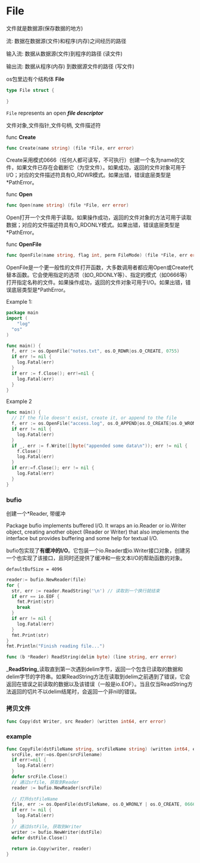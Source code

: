 # File



文件就是数据源(保存数据的地方)

流: 数据在数据源(文件)和程序(内存)之间经历的路径

输入流: 数据从数据源(文件)到程序的路径 (读文件)

输出流: 数据从程序(内存) 到数据源文件的路径 (写文件)



os包里边有个结构体 **File**

```go
type File struct {
  
}
```

`File` represents an open ***file descriptor*** 

文件对象,文件指针,文件句柄, 文件描述符



func **Create**

```go
func Create(name string) (file *File, err error)
```

Create采用模式0666（任何人都可读写，不可执行）创建一个名为name的文件，如果文件已存在会截断它（为空文件）。如果成功，返回的文件对象可用于I/O；对应的文件描述符具有O_RDWR模式。如果出错，错误底层类型是*PathError。



func **Open**

```go
func Open(name string) (file *File, err error)
```

Open打开一个文件用于读取。如果操作成功，返回的文件对象的方法可用于读取数据；对应的文件描述符具有O_RDONLY模式。如果出错，错误底层类型是*PathError。

func **OpenFile**

```go
func OpenFile(name string, flag int, perm FileMode) (file *File, err error)
```

OpenFile是一个更一般性的文件打开函数，大多数调用者都应用Open或Create代替本函数。它会使用指定的选项（如O_RDONLY等）、指定的模式（如0666等）打开指定名称的文件。如果操作成功，返回的文件对象可用于I/O。如果出错，错误底层类型是*PathError。

Example 1:

```go
package main 
import (
	"log"
  "os"
)

func main() {
  f, err := os.OpenFile("notes.txt", os.O_RDWR|os.O_CREATE, 0755)
  if err != nil {
    log.Fatal(err)
  }
  if err := f.Close(); err!=nil {
    log.Fatal(err)
  }
}
```

Example 2

```go
func main() {
  // If the file doesn't exist, create it, or append to the file
  f, err := os.OpenFile("access.log", os.O_APPEND|os.O_CREATE|os.O_WRONLY, 0644)
  if err != nil {
    log.Fatal(err)
  }
  if _, err := f.Write([]byte("appended some data\n")); err != nil {
    f.Close()
    log.Fatal(err)
  }
  if err:=f.Close(); err != nil {
    log.Fatal(err)
  }
}
```



### bufio

创建一个*Reader, 带缓冲

Package bufio implements buffered I/O. It wraps an io.Reader or io.Writer object, creating another object (Reader or Writer) that also implements the interface but provides buffering and some help for textual I/O.

bufio包实现了**有缓冲的I/O**。它包装一个io.Reader或io.Writer接口对象，创建另一个也实现了该接口，且同时还提供了缓冲和一些文本I/O的帮助函数的对象。

`defaultBufSize = 4096` 

```go
reader:= bufio.NewReader(file)
for {
  str, err := reader.ReadString('\n') // 读取到一个换行就结束
  if err == io.EOF {
    fmt.Print(str)
    break
  }
  if err != nil {
    log.Fatal(err)
  }
  fmt.Print(str)
}
fmt.Println("Finish reading file...")
```

```go
func (b *Reader) ReadString(delim byte) (line string, err error)
```

_**ReadString**_读取直到第一次遇到delim字节，返回一个包含已读取的数据和delim字节的字符串。如果ReadString方法在读取到delim之前遇到了错误，它会返回在错误之前读取的数据以及该错误（一般是io.EOF）。当且仅当ReadString方法返回的切片不以delim结尾时，会返回一个非nil的错误。

### 拷贝文件

```go
func Copy(dst Writer, src Reader) (written int64, err error)
```



### example

```go
func CopyFile(dstFileName string, srcFileName string) (written int64, err error) {
  srcFile, err:=os.Open(srcFilename)
  if err!=nil {
    log.Fatal(err)
  }
  defer srcFile.Close()
  // 通过srfile, 获取到Reader
  reader := bufio.NewReader(srcFile)
  
  // 打开dstFileName
  file, err := os.OpenFile(dstFileName, os.O_WRONLY | os.O_CREATE, 0666)
  if err != nil {
    log.Fatal(err)
  }
  // 通过dstFile, 获取到Writer
  writer := bufio.NewWriter(dstFile)
  defer dstFile.Close()
  
  return io.Copy(writer, reader)
}
```

# 



